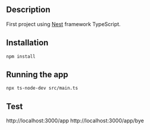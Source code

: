 ## Description
First project using [Nest](https://github.com/nestjs/nest) framework TypeScript.

## Installation

```
npm install
```

## Running the app

```
npx ts-node-dev src/main.ts
```

## Test

http://localhost:3000/app
http://localhost:3000/app/bye
